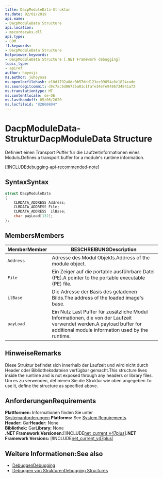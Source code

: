 ```yaml
---
title: DacpModuleData-Struktur
ms.date: 02/01/2019
api.name:
- DacpModuleData Structure
api.location:
- mscordacwks.dll
api.type:
- COM
f1.keywords:
- DacpModuleData Structure
helpviewer.keywords:
- DacpModuleData Structure [.NET Framework debugging]
topic_type:
- apiref
author: hoyosjs
ms.author: juhoyosa
ms.openlocfilehash: e10d1792a8dc0b57ddd121ec09854e8e1824cade
ms.sourcegitcommit: d9c7ac5d06735a01c1fafe34efe9486734841a72
ms.translationtype: MT
ms.contentlocale: de-DE
ms.lasthandoff: 05/06/2020
ms.locfileid: "82860804"
---
```

# <a name="dacpmoduledata-structure"></a><span data-ttu-id="8d0d8-102">DacpModuleData-Struktur</span><span class="sxs-lookup"><span data-stu-id="8d0d8-102">DacpModuleData Structure</span></span>

<span data-ttu-id="8d0d8-103">Definiert einen Transport Puffer für die Laufzeitinformationen eines Moduls.</span><span class="sxs-lookup"><span data-stu-id="8d0d8-103">Defines a transport buffer for a module's runtime information.</span></span>

[!INCLUDE[debugging-api-recommended-note](../../../../includes/debugging-api-recommended-note.md)]

## <a name="syntax"></a><span data-ttu-id="8d0d8-104">Syntax</span><span class="sxs-lookup"><span data-stu-id="8d0d8-104">Syntax</span></span>

```cpp
struct DacpModuleData
{
    CLRDATA_ADDRESS Address;
    CLRDATA_ADDRESS File;
    CLRDATA_ADDRESS  ilBase;
    char payLoad[132];
};
```

## <a name="members"></a><span data-ttu-id="8d0d8-105">Members</span><span class="sxs-lookup"><span data-stu-id="8d0d8-105">Members</span></span>

| <span data-ttu-id="8d0d8-106">Member</span><span class="sxs-lookup"><span data-stu-id="8d0d8-106">Member</span></span>    | <span data-ttu-id="8d0d8-107">BESCHREIBUNG</span><span class="sxs-lookup"><span data-stu-id="8d0d8-107">Description</span></span>                                                             |
| --------- | ----------------------------------------------------------------------- |
| `Address` | <span data-ttu-id="8d0d8-108">Adresse des Modul Objekts.</span><span class="sxs-lookup"><span data-stu-id="8d0d8-108">Address of the module object.</span></span>                                           |
| `File`    | <span data-ttu-id="8d0d8-109">Ein Zeiger auf die portable ausführbare Datei (PE).</span><span class="sxs-lookup"><span data-stu-id="8d0d8-109">A pointer to the portable executable (PE) file.</span></span>                       |
| `ilBase`  | <span data-ttu-id="8d0d8-110">Die Adresse der Basis des geladenen Bilds.</span><span class="sxs-lookup"><span data-stu-id="8d0d8-110">The address of the loaded image's base.</span></span>                                 |
| `payLoad` | <span data-ttu-id="8d0d8-111">Ein Nutz Last Puffer für zusätzliche Modul Informationen, die von der Laufzeit verwendet werden.</span><span class="sxs-lookup"><span data-stu-id="8d0d8-111">A payload buffer for additional module information used by the runtime.</span></span> |

## <a name="remarks"></a><span data-ttu-id="8d0d8-112">Hinweise</span><span class="sxs-lookup"><span data-stu-id="8d0d8-112">Remarks</span></span>

<span data-ttu-id="8d0d8-113">Diese Struktur befindet sich innerhalb der Laufzeit und wird nicht durch Header oder Bibliotheksdateien verfügbar gemacht.</span><span class="sxs-lookup"><span data-stu-id="8d0d8-113">This structure lives inside the runtime and is not exposed through any headers or library files.</span></span> <span data-ttu-id="8d0d8-114">Um es zu verwenden, definieren Sie die Struktur wie oben angegeben.</span><span class="sxs-lookup"><span data-stu-id="8d0d8-114">To use it, define the structure as specified above.</span></span>

## <a name="requirements"></a><span data-ttu-id="8d0d8-115">Anforderungen</span><span class="sxs-lookup"><span data-stu-id="8d0d8-115">Requirements</span></span>
<span data-ttu-id="8d0d8-116">**Plattformen:** Informationen finden Sie unter [Systemanforderungen](../../get-started/system-requirements.md).</span><span class="sxs-lookup"><span data-stu-id="8d0d8-116">**Platforms:** See [System Requirements](../../get-started/system-requirements.md).</span></span>  
<span data-ttu-id="8d0d8-117">**Header:** Gar</span><span class="sxs-lookup"><span data-stu-id="8d0d8-117">**Header:** None</span></span>  
<span data-ttu-id="8d0d8-118">**Bibliothek:** Gar</span><span class="sxs-lookup"><span data-stu-id="8d0d8-118">**Library:** None</span></span>  
<span data-ttu-id="8d0d8-119">**.NET Framework Versionen:**[!INCLUDE[net_current_v47plus](../../../../includes/net-current-v47plus.md)]</span><span class="sxs-lookup"><span data-stu-id="8d0d8-119">**.NET Framework Versions:** [!INCLUDE[net_current_v47plus](../../../../includes/net-current-v47plus.md)]</span></span>  

## <a name="see-also"></a><span data-ttu-id="8d0d8-120">Weitere Informationen:</span><span class="sxs-lookup"><span data-stu-id="8d0d8-120">See also</span></span>

- [<span data-ttu-id="8d0d8-121">Debuggen</span><span class="sxs-lookup"><span data-stu-id="8d0d8-121">Debugging</span></span>](index.md)
- [<span data-ttu-id="8d0d8-122">Debuggen von Strukturen</span><span class="sxs-lookup"><span data-stu-id="8d0d8-122">Debugging Structures</span></span>](debugging-structures.md)
